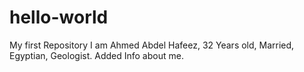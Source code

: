 # hello-world
My first Repository
I am Ahmed Abdel Hafeez, 32 Years old, Married, Egyptian, Geologist.
Added Info about me.

